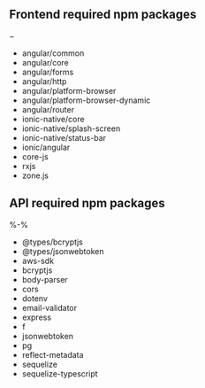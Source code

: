 ## Frontend required npm packages
$-$
* angular/common
* angular/core
* angular/forms
* angular/http
* angular/platform-browser
* angular/platform-browser-dynamic
* angular/router
* ionic-native/core
* ionic-native/splash-screen
* ionic-native/status-bar
* ionic/angular
* core-js
* rxjs
* zone.js

##  API required npm packages
%-%
* @types/bcryptjs
* @types/jsonwebtoken
* aws-sdk
* bcryptjs
* body-parser
* cors
* dotenv
* email-validator
* express
* f
* jsonwebtoken
* pg
* reflect-metadata
* sequelize
* sequelize-typescript
